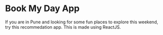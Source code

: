 # Book My Day App

If you are in Pune and looking for some fun places to explore this weekend, try this recommedation app. This is made using ReactJS.